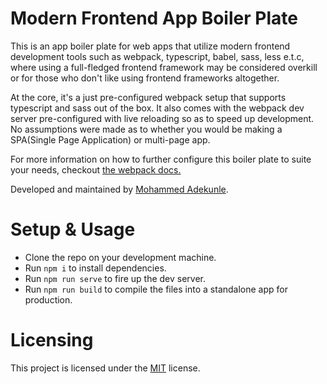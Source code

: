 # Modern Frontend App Boiler Plate

This is an app boiler plate for web apps that utilize modern frontend development tools such as webpack, typescript, babel, sass, less e.t.c, where using a full-fledged frontend framework may be considered overkill or for those who don't like using frontend frameworks altogether.

At the core, it's a just pre-configured webpack setup that supports typescript and sass out of the box. It also comes with the webpack dev server pre-configured with live reloading so as to speed up development. No assumptions were made as to whether you would be making a SPA(Single Page Application) or multi-page app.

For more information on how to further configure this boiler plate to suite your needs, checkout [the webpack docs.](https://webpack.js.org/concepts/)

Developed and maintained by [Mohammed Adekunle](https://mohammedadekunle.com.ng).

# Setup & Usage

- Clone the repo on your development machine.
- Run `npm i` to install dependencies.
- Run `npm run serve` to fire up the dev server.
- Run `npm run build` to compile the files into a standalone app for production.

# Licensing

This project is licensed under the [MIT](LICENSE) license.